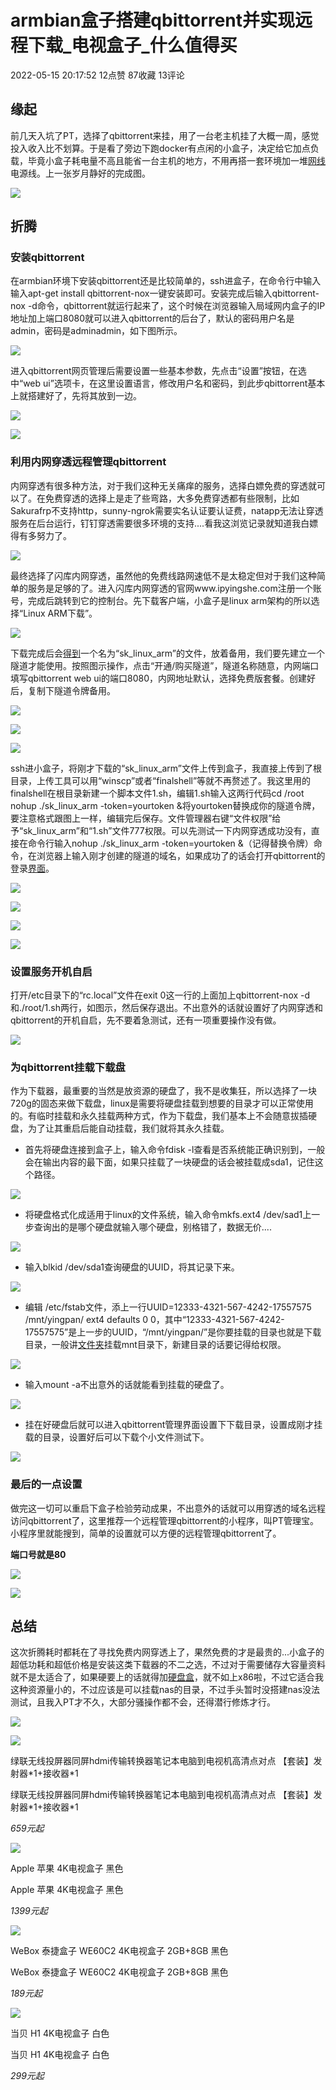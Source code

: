 # armbian盒子搭建qbittorrent并实现远程下载_电视盒子_什么值得买
2022-05-15 20:17:52 12点赞 87收藏 13评论

缘起
--

前几天入坑了PT，选择了qbittorrent来挂，用了一台老主机挂了大概一周，感觉投入收入比不划算。于是看了旁边下跑docker有点闲的小盒子，决定给它加点负载，毕竟小盒子耗电量不高且能省一台主机的地方，不用再搭一套环境加一堆[网线](https://www.smzdm.com/fenlei/wangxian/)电源线。上一张岁月静好的完成图。

[![](https://qnam.smzdm.com/202205/15/6280e654dc49c3978.jpg_e1080.jpg)
](https://post.smzdm.com/p/a5oe60kl/pic_2/)

折腾
--

### 安装qbittorrent

在armbian环境下安装qbittorrent还是比较简单的，ssh进盒子，在命令行中输入输入apt-get install qbittorrent-nox一键安装即可。安装完成后输入qbittorrent-nox -d命令，qbittorrent就运行起来了，这个时候在浏览器输入局域网内盒子的IP地址加上端口8080就可以进入qbittorrent的后台了，默认的密码用户名是admin，密码是adminadmin，如下图所示。

[![](https://qnam.smzdm.com/202205/15/6280e654df7685494.jpg_e1080.jpg)
](https://post.smzdm.com/p/a5oe60kl/pic_3/)

进入qbittorrent网页管理后需要设置一些基本参数，先点击“设置”按钮，在选中“web ui”选项卡，在这里设置语言，修改用户名和密码，到此步qbittorrent基本上就搭建好了，先将其放到一边。

[![](https://qnam.smzdm.com/202205/15/6280e654de848594.jpg_e1080.jpg)
](https://post.smzdm.com/p/a5oe60kl/pic_4/)

[![](https://qnam.smzdm.com/202205/15/6280e654e15971526.jpg_e1080.jpg)
](https://post.smzdm.com/p/a5oe60kl/pic_5/)

### 利用内网穿透远程管理qbittorrent

内网穿透有很多种方法，对于我们这种无关痛痒的服务，选择白嫖免费的穿透就可以了。在免费穿透的选择上是走了些弯路，大多免费穿透都有些限制，比如Sakurafrp不支持http，sunny-ngrok需要实名认证要认证费，natapp无法让穿透服务在后台运行，钉钉穿透需要很多环境的支持....看我这浏览记录就知道我白嫖得有多努力了。

[![](https://qnam.smzdm.com/202205/15/6280e654e17572179.jpg_e1080.jpg)
](https://post.smzdm.com/p/a5oe60kl/pic_6/)

最终选择了闪库内网穿透，虽然他的免费线路网速低不是太稳定但对于我们这种简单的服务是足够的了。进入闪库内网穿透的官网www.ipyingshe.com注册一个账号，完成后跳转到它的控制台。先下载客户端，小盒子是linux arm架构的所以选择“Linux ARM下载”。

[![](https://qnam.smzdm.com/202205/15/6280e654e2d733179.jpg_e1080.jpg)
](https://post.smzdm.com/p/a5oe60kl/pic_7/)

下载完成后会[得到](https://pinpai.smzdm.com/271508/)一个名为“sk\_linux\_arm”的文件，放着备用，我们要先建立一个隧道才能使用。按照图示操作，点击“开通/购买隧道”，隧道名称随意，内网端口填写qbittorrent web ui的端口8080，内网地址默认，选择免费版套餐。创建好后，复制下隧道令牌备用。

[![](https://qnam.smzdm.com/202205/15/6280e6560949f8535.jpg_e1080.jpg)
](https://post.smzdm.com/p/a5oe60kl/pic_8/)

[![](https://qnam.smzdm.com/202205/15/6280e656288926881.jpg_e1080.jpg)
](https://post.smzdm.com/p/a5oe60kl/pic_9/)

[![](https://qnam.smzdm.com/202205/15/6280e656387906066.jpg_e1080.jpg)
](https://post.smzdm.com/p/a5oe60kl/pic_10/)

ssh进小盒子，将刚才下载的“sk\_linux\_arm”文件上传到盒子，我直接上传到了根目录，上传工具可以用“winscp”或者“finalshell”等就不再赘述了。我这里用的finalshell在根目录新建一个脚本文件1.sh，编辑1.sh输入这两行代码cd /root nohup ./sk\_linux\_arm -token=yourtoken &将yourtoken替换成你的隧道令牌，要注意格式跟图上一样，编辑完后保存。文件管理器右键“文件权限”给予“sk\_linux\_arm”和“1.sh”文件777权限。可以先测试一下内网穿透成功没有，直接在命令行输入nohup ./sk\_linux\_arm -token=yourtoken &（记得替换令牌）命令，在浏览器上输入刚才创建的隧道的域名，如果成功了的话会打开qbittorrent的登录[界面](https://pinpai.smzdm.com/288313/)。

[![](https://qnam.smzdm.com/202205/15/6280e6562d4f9762.jpg_e1080.jpg)
](https://post.smzdm.com/p/a5oe60kl/pic_11/)

[![](https://qnam.smzdm.com/202205/15/6280e6563c89d3267.jpg_e1080.jpg)
](https://post.smzdm.com/p/a5oe60kl/pic_12/)

[![](https://qnam.smzdm.com/202205/15/6280e656e23b79138.jpg_e1080.jpg)
](https://post.smzdm.com/p/a5oe60kl/pic_13/)

[![](https://qnam.smzdm.com/202205/15/6280e6575e3ff1796.jpg_e1080.jpg)
](https://post.smzdm.com/p/a5oe60kl/pic_14/)

### 设置服务开机自启

打开/etc目录下的“rc.local”文件在exit 0这一行的上面加上qbittorrent-nox -d和./root/1.sh两行，如图示，然后保存退出。不出意外的话就设置好了内网穿透和qbittorrent的开机自启，先不要着急测试，还有一项重要操作没有做。

[![](https://qnam.smzdm.com/202205/15/6280e6576cbae1105.jpg_e1080.jpg)
](https://post.smzdm.com/p/a5oe60kl/pic_15/)

### 为qbittorrent挂载下载盘

作为下载器，最重要的当然是放资源的硬盘了，我不是收集狂，所以选择了一块720g的固态来做下载盘，linux是需要将硬盘挂载到想要的目录才可以正常使用的。有临时挂载和永久挂载两种方式，作为下载盘，我们基本上不会随意拔插硬盘，为了让其重启后能自动挂载，我们就将其永久挂载。

*   首先将硬盘连接到盒子上，输入命令fdisk -l查看是否系统能正确识别到，一般会在输出内容的最下面，如果只挂载了一块硬盘的话会被挂载成sda1，记住这个路径。
    

[![](https://qnam.smzdm.com/202205/15/6280e6575aa0f6882.jpg_e1080.jpg)
](https://post.smzdm.com/p/a5oe60kl/pic_16/)

*   将硬盘格式化成适用于linux的文件系统，输入命令mkfs.ext4 /dev/sad1上一步查询出的是哪个硬盘就输入哪个硬盘，别格错了，数据无价....
    

[![](https://qnam.smzdm.com/202205/15/6280e6578cc032990.jpg_e1080.jpg)
](https://post.smzdm.com/p/a5oe60kl/pic_17/)

*   输入blkid /dev/sda1查询硬盘的UUID，将其记录下来。
    

[![](https://qnam.smzdm.com/202205/15/6280e6584a8644793.jpg_e1080.jpg)
](https://post.smzdm.com/p/a5oe60kl/pic_18/)

*   编辑 /etc/fstab文件，添上一行UUID=12333-4321-567-4242-17557575 /mnt/yingpan/ ext4 defaults 0 0，其中“12333-4321-567-4242-17557575”是上一步的UUID，“/mnt/yingpan/”是你要挂载的目录也就是下载目录，一般讲[文件夹](https://www.smzdm.com/fenlei/wenjianjia/)挂载mnt目录下，新建目录的话要记得给权限。
    

[![](https://qnam.smzdm.com/202205/15/6280e6586d39c3623.jpg_e1080.jpg)
](https://post.smzdm.com/p/a5oe60kl/pic_19/)

*   输入mount -a不出意外的话就能看到挂载的硬盘了。
    

[![](https://qnam.smzdm.com/202205/15/6280e65867e0b287.jpg_e1080.jpg)
](https://post.smzdm.com/p/a5oe60kl/pic_20/)

*   挂在好硬盘后就可以进入qbittorrent管理界面设置下下载目录，设置成刚才挂载的目录，设置好后可以下载个小文件测试下。
    

[![](https://qnam.smzdm.com/202205/15/6280e658a223c6902.jpg_e1080.jpg)
](https://post.smzdm.com/p/a5oe60kl/pic_21/)

### 最后的一点设置

做完这一切可以重启下盒子检验劳动成果，不出意外的话就可以用穿透的域名远程访问qbittorrent了，这里推荐一个远程管理qbittorrent的小程序，叫PT管理宝。小程序里就能搜到，简单的设置就可以方便的远程管理qbittorrent了。

**端口号就是80**  

[![](https://qnam.smzdm.com/202205/15/6280e65891bb57314.jpg_e1080.jpg)
](https://post.smzdm.com/p/a5oe60kl/pic_22/)

[![](https://qnam.smzdm.com/202205/15/6280e658e83542634.jpg_e1080.jpg)
](https://post.smzdm.com/p/a5oe60kl/pic_23/)

总结
--

这次折腾耗时都耗在了寻找免费内网穿透上了，果然免费的才是最贵的...小盒子的超低功耗和超低价格是安装这类下载器的不二之选，不过对于需要储存大容量资料就不是太适合了，如果硬要上的话就得加[硬盘盒](https://www.smzdm.com/fenlei/yidongyingpanhe/)，就不如上x86啦，不过它适合我这种资源量小的，不过应该是可以挂载nas的目录，不过手头暂时没搭建nas没法测试，且我入PT才不久，大部分骚操作都不会，还得潜行修炼才行。

![](https://res.smzdm.com/pc/pc_shequ/dist/img/the-end.png)

![](https://qny.smzdm.com/202206/20/62b067564830b3731.jpg_a200.jpg)

绿联无线投屏器同屏hdmi传输转换器笔记本电脑到电视机高清点对点 【套装】发射器\*1+接收器\*1

绿联无线投屏器同屏hdmi传输转换器笔记本电脑到电视机高清点对点 【套装】发射器\*1+接收器\*1

_659元起_

![](https://qny.smzdm.com/202104/21/607f8c86d790a7974.jpg_a200.jpg)

Apple 苹果 4K电视盒子 黑色

Apple 苹果 4K电视盒子 黑色

_1399元起_

![](https://qny.smzdm.com/202108/02/6107bfa7d1d748150.jpg_a200.jpg)

WeBox 泰捷盒子 WE60C2 4K电视盒子 2GB+8GB 黑色

WeBox 泰捷盒子 WE60C2 4K电视盒子 2GB+8GB 黑色

_189元起_

![](https://y.zdmimg.com/202105/06/60939edd1e7da8929.jpg_a200.jpg)

当贝 H1 4K电视盒子 白色

当贝 H1 4K电视盒子 白色

_299元起_